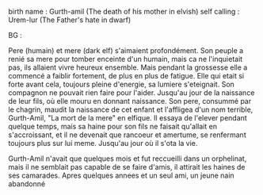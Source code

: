 birth name : Gurth-amil  (The death of his mother in elvish)
self calling : Urem-lur (The Father's hate in dwarf)

BG : 

Pere (humain) et mere (dark elf) s'aimaient profondément. Son peuple a renié sa mere pour tomber enceinte d'un humain, mais ca ne l'inquietait pas, ils allaient vivre heureux ensemble. 
Mais pendant la grossesse elle a commencé a faiblir fortement, de plus en plus de fatigue. Elle qui etait si forte avant cela, toujours pleine d'energie, sa lumiere s'eteignait. Son compagnon ne pouvait rien faire pour l'aider. Jusqu'au jour de la naissance de leur fils, où elle mouru en donnant naissance. Son pere, consummé par le chagrin, maudit la naissance de cet enfant et l'affligea d'un nom terrible, Gurth-Amil, "La mort de la mere" en elfique. Il essaya de l'elever pendant quelque temps, mais sa haine pour son fils ne faisait qu'allait en s'accroissant, et il ne devenait que rancoeur et amertume, se renfermant toujours plus sur lui meme. Jusqu'au jour où il s'ota la vie. 

Gurth-Amil n'avait que quelques mois et fut reccueilli dans un orphelinat, mais il ne semblait pas capable de se faire d'amis, il attirait les haines de ses camarades. Apres quelques annees et un seul ami, un jeune nain abandonné

